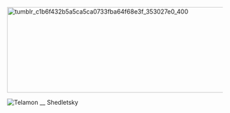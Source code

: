 <img width="1000" height="200" alt="tumblr_c1b6f432b5a5ca5ca0733fba64f68e3f_353027e0_400" src="https://github.com/user-attachments/assets/333f2593-ca2f-4401-8b34-8153bba360b9" />

![Telamon __ Shedletsky](https://github.com/user-attachments/assets/6dbba567-d798-4b94-a56f-1fce600e9b56)

